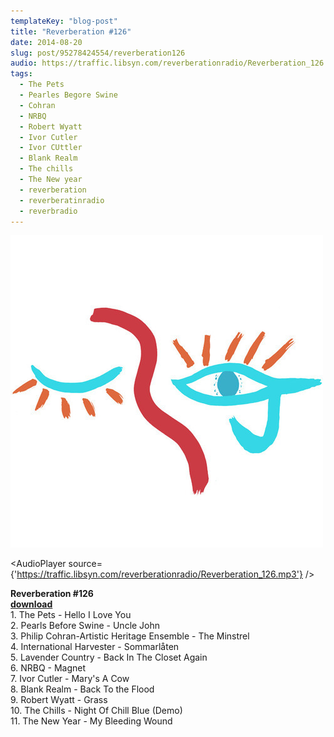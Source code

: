 ```yaml
---
templateKey: "blog-post"
title: "Reverberation #126"
date: 2014-08-20
slug: post/95278424554/reverberation126
audio: https://traffic.libsyn.com/reverberationradio/Reverberation_126.mp3
tags:
  - The Pets
  - Pearles Begore Swine
  - Cohran
  - NRBQ
  - Robert Wyatt
  - Ivor Cutler
  - Ivor CUttler
  - Blank Realm
  - The chills
  - The New year
  - reverberation
  - reverberatinradio
  - reverbradio
---
```


![Reverberation #126](../images/c422de751cb4fbe67f78ff2477f25b3b40869a5c53443b8de13f2bff0c61073f.jpg)

<AudioPlayer source={'https://traffic.libsyn.com/reverberationradio/Reverberation_126.mp3'} />

<p><strong>Reverberation #126</strong><br /><strong><a href="https://traffic.libsyn.com/reverberationradio/Reverberation_126.mp3" title="download" target="_blank">download<br /></a></strong>1. The Pets - Hello I Love You<br />2. Pearls Before Swine - Uncle John<br />3. Philip Cohran-Artistic Heritage Ensemble - The Minstrel<br />4. International Harvester - Sommarl&aring;ten<br />5. Lavender Country - Back In The Closet Again<br />6. NRBQ - Magnet<br />7. Ivor Cutler - Mary's A Cow<br />8. Blank Realm - Back To the Flood<br />9. Robert Wyatt - Grass<br />10. The Chills - Night Of Chill Blue (Demo)<br />11. The New Year - My Bleeding Wound&nbsp;</p>
